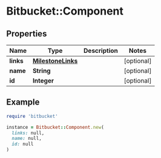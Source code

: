 # Bitbucket::Component

## Properties

| Name | Type | Description | Notes |
| ---- | ---- | ----------- | ----- |
| **links** | [**MilestoneLinks**](MilestoneLinks.md) |  | [optional] |
| **name** | **String** |  | [optional] |
| **id** | **Integer** |  | [optional] |

## Example

```ruby
require 'bitbucket'

instance = Bitbucket::Component.new(
  links: null,
  name: null,
  id: null
)
```

